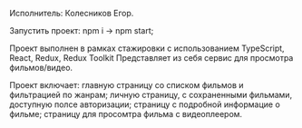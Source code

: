 
Исполнитель: Колесников Егор.

Запустить проект: npm i -> npm start;

Проект выполнен в рамках стажировки с использованием TypeScript, React, Redux, Redux Toolkit
Представляет из себя сервис для просмотра фильмов/видео.

Проект включает: главную страницу со списком фильмов и фильтрацией по жанрам;
                 личную страницу, с сохраненными фильмами, доступную полсе авторизации;
                 страницу с подробной информацие о фильме;
                 страницу для просомтра фильма с видеоплеером.
                 
